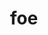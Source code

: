 ---
category: 3-letters
denotation: null
name: foe
reference_link: https://www.etymonline.com/word/foe
root_language: null
root_name: null
title: foe
type: free
word_sums:
- respelling: foe
  sum: 'Foe + '
---
